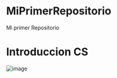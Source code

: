 # MiPrimerRepositorio
 Mi primer Repositorio

# Introduccion CS
![image](https://user-images.githubusercontent.com/91272004/164814456-c01d258f-9eb1-4386-bef1-8de578c70ac5.png)


